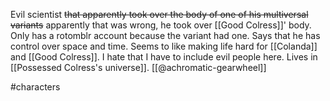 Evil scientist ~~that apparently took over the body of one of his multiversal variants~~ apparently that was wrong, he took over [[Good Colress]]' body. Only has a rotomblr account because the variant had one. Says that he has control over space and time. Seems to like making life hard for [[Colanda]] and [[Good Colress]]. I hate that I have to include evil people here. Lives in [[Possessed Colress's universe]]. [[@achromatic-gearwheel]]

#characters 